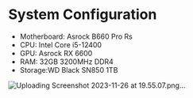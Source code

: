 # System Configuration
* Motherboard: Asrock B660 Pro Rs
* CPU: Intel Core i5-12400
* GPU: Asrock RX 6600
* RAM: 32GB 3200MHz DDR4
* Storage:WD Black SN850 1TB

![Uploading Screenshot 2023-11-26 at 19.55.07.png…]()

